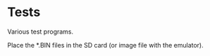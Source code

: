 # Tests
Various test programs.

Place the *.BIN files in the SD card (or image file with the emulator).
